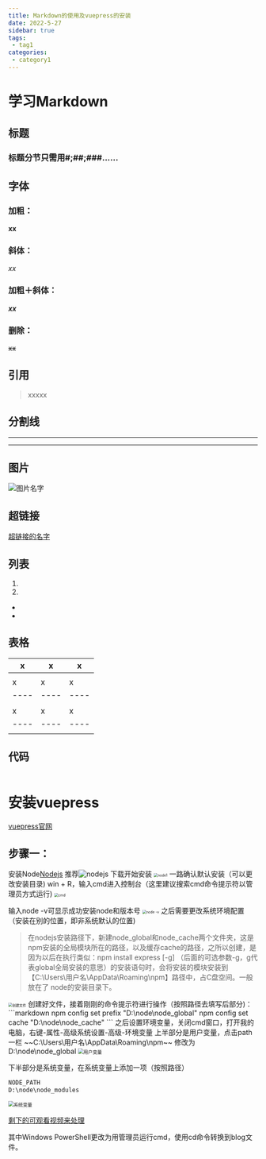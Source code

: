 ```yaml
---
title: Markdown的使用及vuepress的安装
date: 2022-5-27
sidebar: true
tags:
 - tag1
categories:
 - category1
---
```

# 学习Markdown

## 标题
### 标题分节只需用#;##;###......
## 字体
### 加粗：
**xx**
### 斜体：
*xx*
### 加粗＋斜体：
***xx***
### 删除：
~~xx~~
## 引用
> xxxxx

## 分割线
---
***
## 图片
![图片名字](图片地址或者链接)

## 超链接
[超链接的名字]()
## 列表
1. 
2. 
* 
* 
## 表格
| x    | x    | x    |
| ---- | ---- | ---- |
|      |      |      |
| x    | x    | x    |
| ---- | ---- | ---- |
|      |      |      |
| x    | x    | x    |
| ---- | ---- | ---- |
|      |      |      |

## 代码
```java

```
# 安装vuepress
[vuepress官网](https://www.vuepress.cn/)
## 步骤一：
安装Node[Nodejs](https://nodejs.org/zh-cn/)
推荐![nodejs](http://m.qpic.cn/psc?/V52S7Jzr1R5Aih2NQvYV3SvTId2fwsIn/ruAMsa53pVQWN7FLK88i5lzbgIIoFgdiDGli7PmTubHDvI4cdwZwE0foFi40Q*gcxn3O2ERqOwEP8K5thh1trnHSiAyeyy4GJ.b9oVYZvos!/b&bo=tgGWAAAAAAADFxM!&rf=viewer_4)
下载开始安装
<img src="http://m.qpic.cn/psc?/V52S7Jzr1R5Aih2NQvYV3SvTId2fwsIn/ruAMsa53pVQWN7FLK88i5lzbgIIoFgdiDGli7PmTubHw6LQPGI.rNSda6yFm.0bVOE1vANVnGf7fRIdzyQUP7hDkyikyExjTejDZ8*auf7E!/b&bo=BgNZAgAAAAADF2w!&rf=viewer_4" alt="node1" style="zoom:50%;" />
一路确认默认安装（可以更改安装目录)
win + R，输入cmd进入控制台（这里建议搜索cmd命令提示符以管理员方式运行)
<img src="http://m.qpic.cn/psc?/V52S7Jzr1R5Aih2NQvYV3SvTId2fwsIn/ruAMsa53pVQWN7FLK88i5kbU0JG4qPWG425mlFMbGURzhkpGTK7nQOTy*jIjBB1WcjjYbjGaK0BdNRMfx2.d1fudAfbD*lvtlmgzKsue.xk!/b&bo=ewQ4BAAAAAADN1E!&rf=viewer_4" alt="cmd" style="zoom:50%;" />

输入node -v可显示成功安装node和版本号
<img src="http://m.qpic.cn/psc?/V52S7Jzr1R5Aih2NQvYV3SvTId2fwsIn/ruAMsa53pVQWN7FLK88i5lzbgIIoFgdiDGli7PmTubGEa4Bj*zU7k8Sef.WSGMLGSanujQ0GieUirJK2wAIVKWuD3knaWC7XDpN1qSYR7b8!/b&bo=wgOGAgAAAAADF3c!&rf=viewer_4" alt="node -v" style="zoom:50%;" />
之后需要更改系统环境配置（安装在别的位置，即非系统默认的位置)

> 在nodejs安装路径下，新建node_global和node_cache两个文件夹，这是npm安装的全局模块所在的路径，以及缓存cache的路径，之所以创建，是因为以后在执行类似：npm install express [-g] （后面的可选参数-g，g代表global全局安装的意思）的安装语句时，会将安装的模块安装到【C:\Users\用户名\AppData\Roaming\npm】路径中，占C盘空间。一般放在了 node的安装目录下。

<img src="http://m.qpic.cn/psc?/V52S7Jzr1R5Aih2NQvYV3SvTId2fwsIn/ruAMsa53pVQWN7FLK88i5mDXKOngJozGI7y6KXykOdotRC91G1ArjjhQSlY80w7Apd7.wVzRZcwVo4ya40fjGXZkTgShqqLtb.psqsR6wCM!/b&bo=mgaRAwAAAAADFzw!&rf=viewer_4" alt="创建文件" style="zoom: 50%;" />
创建好文件，接着刚刚的命令提示符进行操作（按照路径去填写后部分)：
```markdown
npm config set prefix "D:\node\node_global"
npm config set cache "D:\node\node_cache"
```
之后设置环境变量，关闭cmd窗口，打开我的电脑，右键-属性-高级系统设置-高级-环境变量
上半部分是用户变量，点击path一栏
~~C:\Users\用户名\AppData\Roaming\npm~~
修改为D:\node\node_global

<img src="http://m.qpic.cn/psc?/V52S7Jzr1R5Aih2NQvYV3SvTId2fwsIn/ruAMsa53pVQWN7FLK88i5mDXKOngJozGI7y6KXykOdp5gX8ojNAuc1rsVJIR84d4AgcACY6ElvBCgl7B0VXKaWFI1HsbWUanAZ29ce.XmJM!/b&bo=PQMdAwAAAAADFxI!&rf=viewer_4" alt="用户变量" style="zoom:67%;" />

下半部分是系统变量，在系统变量上添加一项（按照路径）

```markdown
NODE_PATH
D:\node\node_modules
```

<img src="http://m.qpic.cn/psc?/V52S7Jzr1R5Aih2NQvYV3SvTId2fwsIn/ruAMsa53pVQWN7FLK88i5mDXKOngJozGI7y6KXykOdqt4L0Rur66ZEjUjqJ6gcF2lGQ0s6Xreqnn9XyIdlCVCX2vnA0YFq5Gf6eyVfVNPSM!/b&bo=zAOkAwAAAAADF1o!&rf=viewer_4" alt="系统变量" style="zoom:67%;" />

[剩下的可观看视频来处理]([10分钟教你使用vuepress快速搭建自己的个人博客并部署服务_哔哩哔哩_bilibili](https://www.bilibili.com/video/BV1eQ4y1h7E4?spm_id_from=333.337.search-card.all.click))

其中Windows PowerShell更改为用管理员运行cmd，使用cd命令转换到blog文件。
